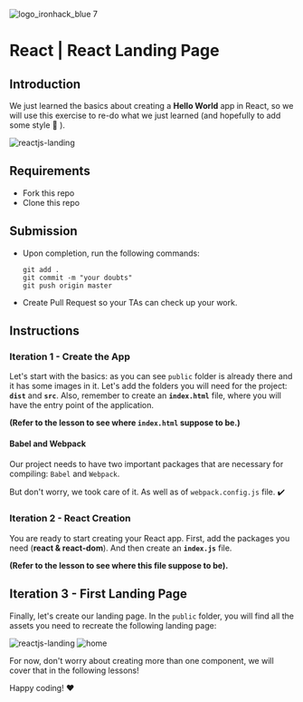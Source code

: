![logo_ironhack_blue 7](https://user-images.githubusercontent.com/23629340/40541063-a07a0a8a-601a-11e8-91b5-2f13e4e6b441.png)

# React | React Landing Page

## Introduction

We just learned the basics about creating a **Hello World** app in React, so we will use this exercise to re-do what we
just learned (and hopefully to add some style :blossom: ).

![reactjs-landing](https://i.imgur.com/m4wDAJI.png)

## Requirements

- Fork this repo
- Clone this repo

## Submission

- Upon completion, run the following commands:

  ```
  git add .
  git commit -m "your doubts"
  git push origin master
  ```

- Create Pull Request so your TAs can check up your work.

## Instructions

### Iteration 1 - Create the App

Let's start with the basics: as you can see `public` folder is already there and it has some images in it. Let's add the
folders you will need for the project: **`dist`** and **`src`**. Also, remember to create an **`index.html`** file,
where you will have the entry point of the application.

**(Refer to the lesson to see where `index.html` suppose to be.)**

#### Babel and Webpack

Our project needs to have two important packages that are necessary for compiling: `Babel` and `Webpack`.

But don't worry, we took care of it. As well as of `webpack.config.js` file. :heavy_check_mark:

### Iteration 2 - React Creation

You are ready to start creating your React app. First, add the packages you need (**react & react-dom**). And then
create an **`index.js`** file.

**(Refer to the lesson to see where this file suppose to be).**

## Iteration 3 - First Landing Page

Finally, let's create our landing page. In the `public` folder, you will find all the assets you need to recreate the
following landing page:

![reactjs-landing](https://i.imgur.com/m4wDAJI.png) ![home](https://i.imgur.com/7WFRPUT.png)

For now, don't worry about creating more than one component, we will cover that in the following lessons!

Happy coding! :heart:
